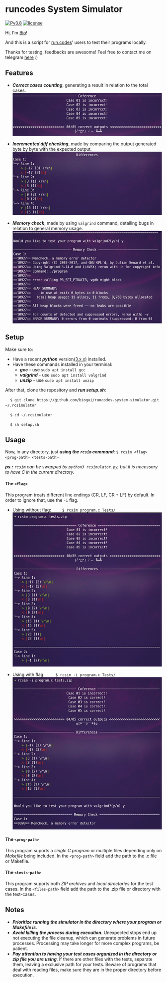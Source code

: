 # **runcodes System Simulator**
[![Py3.8](https://img.shields.io/badge/Python-3.8-blueviolet.svg)](https://docs.python.org/release/3.9.0/whatsnew/changelog.html#changelog)
[![license](https://img.shields.io/badge/license-MIT-blueviolet.svg)](https://github.com/biogui/simple-image-editor-with-openCV/blob/master/LICENSE)

Hi, I'm [Bio](https://github.com/biogui)!

And this is a script for [run.codes](https://we.run.codes/)' users to test their programs locally.

Thanks for testing, feedbacks are awesome! Feel free to contact me on telegram [here](https://t.me/gui_bio) :)

## **Features**
- ***Correct cases counting***, generating a result in relation to the total cases.
&nbsp;&nbsp;&nbsp;&nbsp;![](/images/counting.jpg)

- ***Incremented diff checking***, made by comparing the output generated byte by byte with the expected output.
&nbsp;&nbsp;&nbsp;&nbsp;![](/images/checking.jpg)

- ***Memory check***, made by using `valgrind` command, detailing bugs in relation to general memory usage.
&nbsp;&nbsp;&nbsp;&nbsp;![](/images/valgrind.jpg)

## **Setup**
Make sure to:
- Have a recent ***python*** version[(3.x.x)](https://realpython.com/installing-python/) installed.
- Have these commands installed in your terminal:
	- ***gcc*** - use `sudo apt install gcc`
	- ***valgrind*** - use `sudo apt install valgrind`
	- ***unzip*** - use `sudo apt install unzip`

After that, clone the repository and ***run setup.sh***:

&nbsp;&nbsp;&nbsp;&nbsp;`$ git clone https://github.com/biogui/runcodes-system-simulator.git ~/.rcsimulator`

&nbsp;&nbsp;&nbsp;&nbsp;`$ cd ~/.rcsimulator`

&nbsp;&nbsp;&nbsp;&nbsp;`$ sh setup.sh`

## **Usage**
Now, in any directory, just ***using the `rcsim` command***: `$ rcsim <flag> <prog-path> <tests-path>`

***ps.:*** *`rcsim` can be swapped by `python3 rcsimulator.py`, but it is necessary to have C in the current directory.*

#### **The `<flag>`**
This program treats different line endings (CR, LF, CR + LF) by default. In order to ignore that, use the `-i` flag.
- Using without flag:
&nbsp;&nbsp;&nbsp;&nbsp;&nbsp;&nbsp;&nbsp;&nbsp;`$ rcsim program.c Tests/`
&nbsp;&nbsp;&nbsp;&nbsp;&nbsp;&nbsp;&nbsp;&nbsp;![Use example](/images/without_flag.jpg)

- Using with flag:
&nbsp;&nbsp;&nbsp;&nbsp;&nbsp;&nbsp;&nbsp;&nbsp;`$ rcsim -i program.c Tests/`
&nbsp;&nbsp;&nbsp;&nbsp;&nbsp;&nbsp;&nbsp;&nbsp;![Use example](/images/with_flag.jpg)

#### **The `<prog-path>`**
This program suports a *single C program* or multiple files depending only on *Makefile* being included. In the `<prog-path>` field add the path to the .c file or Makefile.

#### **The `<tests-path>`**
This program suports both *ZIP archives* and *local directories* for the test cases. In the `<files-path>` field add the path to the .zip file or directory with the test-cases.

## **Notes**
- ***Prioritize running the simulator in the directory where your program or Makefile is***.
- ***Avoid killing the process during execution***. Unexpected stops end up not executing the file cleanup, which can generate problems in future processes. Processing may take longer for more complex programs, be patient.
- ***Pay attention to having your test cases organized in the directory or zip file you are using***. If there are other files with the tests, separate them, leaving a exclusive path for your tests. Beware of programs that deal with reading files, make sure they are in the proper directory before execution.